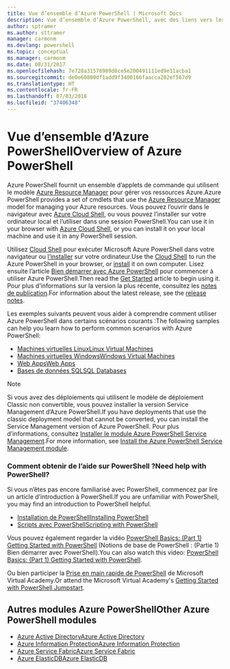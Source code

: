```yaml
---
title: Vue d’ensemble d’Azure PowerShell | Microsoft Docs
description: Vue d’ensemble d’Azure PowerShell, avec des liens vers les procédures d’installation et de configuration.
author: sptramer
ms.author: sttramer
manager: carmonm
ms.devlang: powershell
ms.topic: conceptual
ms.manager: carmonm
ms.date: 08/31/2017
ms.openlocfilehash: 7e728a31578989d8ce5e200491111ed9e11acba1
ms.sourcegitcommit: de0e60800df1add9f3400166faacca202ef567d9
ms.translationtype: HT
ms.contentlocale: fr-FR
ms.lasthandoff: 07/03/2018
ms.locfileid: "37406348"
---
```

# <a name="overview-of-azure-powershell"></a><span data-ttu-id="ea98d-103">Vue d’ensemble d’Azure PowerShell</span><span class="sxs-lookup"><span data-stu-id="ea98d-103">Overview of Azure PowerShell</span></span>

<span data-ttu-id="ea98d-104">Azure PowerShell fournit un ensemble d’applets de commande qui utilisent le modèle [Azure Resource Manager](/azure/azure-resource-manager/resource-group-overview) pour gérer vos ressources Azure.</span><span class="sxs-lookup"><span data-stu-id="ea98d-104">Azure PowerShell provides a set of cmdlets that use the [Azure Resource Manager](/azure/azure-resource-manager/resource-group-overview) model for managing your Azure resources.</span></span> <span data-ttu-id="ea98d-105">Vous pouvez l’ouvrir dans le navigateur avec [Azure Cloud Shell](/azure/cloud-shell/overview), ou vous pouvez l’installer sur votre ordinateur local et l’utiliser dans une session PowerShell.</span><span class="sxs-lookup"><span data-stu-id="ea98d-105">You can use it in your browser with [Azure Cloud Shell](/azure/cloud-shell/overview), or you can install it on your local machine and use it in any PowerShell session.</span></span>

<span data-ttu-id="ea98d-106">Utilisez [Cloud Shell](/azure/cloud-shell/overview) pour exécuter Microsoft Azure PowerShell dans votre navigateur ou [l’installer](install-azurerm-ps.md) sur votre ordinateur.</span><span class="sxs-lookup"><span data-stu-id="ea98d-106">Use the [Cloud Shell](/azure/cloud-shell/overview) to run the Azure PowerShell in your browser, or [install](install-azurerm-ps.md) it on own computer.</span></span> <span data-ttu-id="ea98d-107">Lisez ensuite l’article [Bien démarrer avec Azure PowerShell](get-started-azureps.md) pour commencer à utiliser Azure PowerShell.</span><span class="sxs-lookup"><span data-stu-id="ea98d-107">Then read the [Get Started](get-started-azureps.md) article to begin using it.</span></span> <span data-ttu-id="ea98d-108">Pour plus d’informations sur la version la plus récente, consultez les [notes de publication](release-notes-azureps.md).</span><span class="sxs-lookup"><span data-stu-id="ea98d-108">For information about the latest release, see the [release notes](release-notes-azureps.md).</span></span>

<span data-ttu-id="ea98d-109">Les exemples suivants peuvent vous aider à comprendre comment utiliser Azure PowerShell dans certains scénarios courants :</span><span class="sxs-lookup"><span data-stu-id="ea98d-109">The following samples can help you learn how to perform common scenarios with Azure PowerShell:</span></span>

* [<span data-ttu-id="ea98d-110">Machines virtuelles Linux</span><span class="sxs-lookup"><span data-stu-id="ea98d-110">Linux Virtual Machines</span></span>](/azure/virtual-machines/virtual-machines-linux-powershell-samples?toc=/powershell/azure/toc.json)
* [<span data-ttu-id="ea98d-111">Machines virtuelles Windows</span><span class="sxs-lookup"><span data-stu-id="ea98d-111">Windows Virtual Machines</span></span>](/azure/virtual-machines/virtual-machines-windows-powershell-samples?toc=/powershell/azure/toc.json)
* [<span data-ttu-id="ea98d-112">Web Apps</span><span class="sxs-lookup"><span data-stu-id="ea98d-112">Web Apps</span></span>](/azure/app-service-web/app-service-powershell-samples?toc=/powershell/azure/toc.json)
* [<span data-ttu-id="ea98d-113">Bases de données SQL</span><span class="sxs-lookup"><span data-stu-id="ea98d-113">SQL Databases</span></span>](/azure/sql-database/sql-database-powershell-samples?toc=/powershell/azure/toc.json)

> [!NOTE]
> <span data-ttu-id="ea98d-114">Si vous avez des déploiements qui utilisent le modèle de déploiement Classic non convertible, vous pouvez installer la version Service Management d’Azure PowerShell.</span><span class="sxs-lookup"><span data-stu-id="ea98d-114">If you have deployments that use the classic deployment model that cannot be converted, you can install the Service Management version of Azure PowerShell.</span></span> <span data-ttu-id="ea98d-115">Pour plus d’informations, consultez [Installer le module Azure PowerShell Service Management](/powershell/azure/servicemanagement/install-azure-ps).</span><span class="sxs-lookup"><span data-stu-id="ea98d-115">For more information, see [Install the Azure PowerShell Service Management module](/powershell/azure/servicemanagement/install-azure-ps).</span></span>

### <a name="need-help-with-powershell"></a><span data-ttu-id="ea98d-116">Comment obtenir de l’aide sur PowerShell ?</span><span class="sxs-lookup"><span data-stu-id="ea98d-116">Need help with PowerShell?</span></span>

<span data-ttu-id="ea98d-117">Si vous n’êtes pas encore familiarisé avec PowerShell, commencez par lire un article d’introduction à PowerShell.</span><span class="sxs-lookup"><span data-stu-id="ea98d-117">If you are unfamiliar with PowerShell, you may find an introduction to PowerShell helpful.</span></span>

* [<span data-ttu-id="ea98d-118">Installation de PowerShell</span><span class="sxs-lookup"><span data-stu-id="ea98d-118">Installing PowerShell</span></span>](/powershell/scripting/installing-windows-powershell)
* [<span data-ttu-id="ea98d-119">Scripts avec PowerShell</span><span class="sxs-lookup"><span data-stu-id="ea98d-119">Scripting with PowerShell</span></span>](/powershell/scripting/scripting-with-windows-powershell)

<span data-ttu-id="ea98d-120">Vous pouvez également regarder la vidéo [PowerShell Basics: (Part 1) Getting Started with PowerShell](https://channel9.msdn.com/Blogs/Taste-of-Premier/PowerShellBasicsPart1) (Notions de base de PowerShell : (Partie 1) Bien démarrer avec PowerShell).</span><span class="sxs-lookup"><span data-stu-id="ea98d-120">You can also watch this video: [PowerShell Basics: (Part 1) Getting Started with PowerShell](https://channel9.msdn.com/Blogs/Taste-of-Premier/PowerShellBasicsPart1).</span></span>

<span data-ttu-id="ea98d-121">Ou bien participer la [Prise en main rapide de PowerShell](https://mva.microsoft.com/liveevents/powershell-jumpstart) de Microsoft Virtual Academy.</span><span class="sxs-lookup"><span data-stu-id="ea98d-121">Or attend the Microsoft Virtual Academy's [Getting Started with PowerShell Jumpstart](https://mva.microsoft.com/liveevents/powershell-jumpstart).</span></span>

## <a name="other-azure-powershell-modules"></a><span data-ttu-id="ea98d-122">Autres modules Azure PowerShell</span><span class="sxs-lookup"><span data-stu-id="ea98d-122">Other Azure PowerShell modules</span></span>

* [<span data-ttu-id="ea98d-123">Azure Active Directory</span><span class="sxs-lookup"><span data-stu-id="ea98d-123">Azure Active Directory</span></span>](/powershell/azure/active-directory/)
* [<span data-ttu-id="ea98d-124">Azure Information Protection</span><span class="sxs-lookup"><span data-stu-id="ea98d-124">Azure Information Protection</span></span>](/powershell/azure/aip/)
* [<span data-ttu-id="ea98d-125">Azure Service Fabric</span><span class="sxs-lookup"><span data-stu-id="ea98d-125">Azure Service Fabric</span></span>](/powershell/azure/service-fabric/)
* [<span data-ttu-id="ea98d-126">Azure ElasticDB</span><span class="sxs-lookup"><span data-stu-id="ea98d-126">Azure ElasticDB</span></span>](/powershell/azure/elasticdbjobs/)